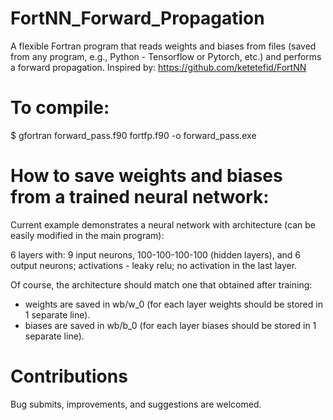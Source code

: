 # FortNN_Forward_Propagation

A flexible Fortran program that reads weights and biases from files (saved from any program, e.g., Python - Tensorflow or Pytorch, etc.) and performs a forward propagation. Inspired by: https://github.com/ketetefid/FortNN

# To compile: 

$ gfortran forward_pass.f90 fortfp.f90 -o forward_pass.exe

# How to save weights and biases from a trained neural network:

Current example demonstrates a neural network with architecture (can be easily modified in the main program):

6 layers with: 9 input neurons, 100-100-100-100 (hidden layers), and 6 output neurons;
activations - leaky relu; no activation in the last layer.

Of course, the architecture should match one that obtained after training:
- weights are saved in wb/w_0 (for each layer weights should be stored in 1 separate line).
- biases are saved in wb/b_0 (for each layer biases should be stored in 1 separate line).

# Contributions

Bug submits, improvements, and suggestions are welcomed.
